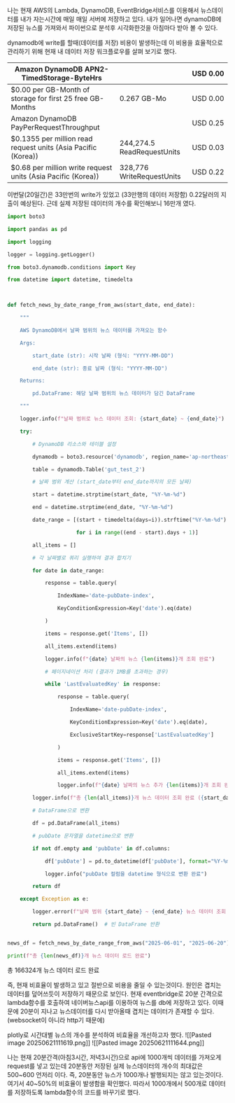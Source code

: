 
나는 현재 AWS의 Lambda, DynamoDB, EventBridge서비스를 이용해서 뉴스데이터를 내가 자는시간에 매일 매일 서버에 저장하고 있다. 내가 일어나면 dynamoDB에 저장된 뉴스를 가져와서 파이썬으로 분석후 시각화한것을 아침마다 받아 볼 수 있다. 

dynamodb에 write를 할때(데이터를 저장) 비용이 발생하는데 이 비용을 효율적으로 관리하기 위해 현재 내 데이터 저장 워크플로우를 살펴 보기로 했다. 

| Amazon DynamoDB APN2-TimedStorage-ByteHrs                     |                            | USD 0.00 |
| ------------------------------------------------------------- | -------------------------- | -------- |
| $0.00 per GB-Month of storage for first 25 free GB-Months     | 0.267 GB-Mo                | USD 0.00 |
| Amazon DynamoDB PayPerRequestThroughput                       |                            | USD 0.25 |
| $0.1355 per million read request units (Asia Pacific (Korea)) | 244,274.5 ReadRequestUnits | USD 0.03 |
| $0.68 per million write request units (Asia Pacific (Korea))  | 328,776 WriteRequestUnits  | USD 0.22 |
이번달(20일간)은 33만번의 write가 있었고 (33만행의 데이터 저장함) 0.22달러의 지출이 예상된다.
근데 실제 저장된 데이터의 개수를 확인해보니 16만개 였다. 
``` python
import boto3

import pandas as pd

import logging

logger = logging.getLogger()

from boto3.dynamodb.conditions import Key

from datetime import datetime, timedelta

  

def fetch_news_by_date_range_from_aws(start_date, end_date):

    """

    AWS DynamoDB에서 날짜 범위의 뉴스 데이터를 가져오는 함수

    Args:

        start_date (str): 시작 날짜 (형식: "YYYY-MM-DD")

        end_date (str): 종료 날짜 (형식: "YYYY-MM-DD")

    Returns:

        pd.DataFrame: 해당 날짜 범위의 뉴스 데이터가 담긴 DataFrame

    """

    logger.info(f"날짜 범위로 뉴스 데이터 조회: {start_date} ~ {end_date}")

    try:

        # DynamoDB 리소스와 테이블 설정

        dynamodb = boto3.resource('dynamodb', region_name='ap-northeast-2')

        table = dynamodb.Table('gut_test_2')

        # 날짜 범위 계산 (start_date부터 end_date까지의 모든 날짜)

        start = datetime.strptime(start_date, "%Y-%m-%d")

        end = datetime.strptime(end_date, "%Y-%m-%d")

        date_range = [(start + timedelta(days=i)).strftime("%Y-%m-%d")

                      for i in range((end - start).days + 1)]

        all_items = []

        # 각 날짜별로 쿼리 실행하여 결과 합치기

        for date in date_range:

            response = table.query(

                IndexName='date-pubDate-index',

                KeyConditionExpression=Key('date').eq(date)

            )

            items = response.get('Items', [])

            all_items.extend(items)

            logger.info(f"{date} 날짜의 뉴스 {len(items)}개 조회 완료")

            # 페이지네이션 처리 (결과가 1MB를 초과하는 경우)

            while 'LastEvaluatedKey' in response:

                response = table.query(

                    IndexName='date-pubDate-index',

                    KeyConditionExpression=Key('date').eq(date),

                    ExclusiveStartKey=response['LastEvaluatedKey']

                )

                items = response.get('Items', [])

                all_items.extend(items)

                logger.info(f"{date} 날짜의 뉴스 추가 {len(items)}개 조회 완료")

        logger.info(f"총 {len(all_items)}개 뉴스 데이터 조회 완료 ({start_date} ~ {end_date})")

        # DataFrame으로 변환

        df = pd.DataFrame(all_items)

        # pubDate 문자열을 datetime으로 변환

        if not df.empty and 'pubDate' in df.columns:

            df['pubDate'] = pd.to_datetime(df['pubDate'], format="%Y-%m-%d %H:%M:%S")

            logger.info("pubDate 컬럼을 datetime 형식으로 변환 완료")

        return df

    except Exception as e:

        logger.error(f"날짜 범위 {start_date} ~ {end_date} 뉴스 데이터 조회 중 오류 발생: {e}")

        return pd.DataFrame()  # 빈 DataFrame 반환


news_df = fetch_news_by_date_range_from_aws("2025-06-01", "2025-06-20")

print(f"총 {len(news_df)}개 뉴스 데이터 로드 완료")

```

총 166324개 뉴스 데이터 로드 완료

즉, 현재 비효율이 발생하고 있고 절반으로 비용을 줄일 수 있는것이다. 
원인은 겹치는 데이터를 덮어쓰듯이 저장하기 때문으로 보인다. 
현재 eventbridge로 20분 간격으로 lambda함수를 호출하여 네이버뉴스api를  이용하여 뉴스를 db에 저장하고 있다. 이때문에 20분이 지나고 뉴스데이터를 다시 받아올때 겹치는 데이터가 존재할 수 있다. (websocket이 아니라 http기 때문에)


plotly로 시간대별 뉴스의 개수를 분석하여 비효율을 개선하고자 했다. 
![[Pasted image 20250621111619.png]]
![[Pasted image 20250621111644.png]]

나는  현재 20분간격(아침3시간, 저녁3시간)으로 api에 1000개씩 데이터를 가져오게 request를 넣고 있는데 20분동안 저장된 실제 뉴스데이터의 개수의 최대값은 500~600 언저리 이다. 즉, 20분동안 뉴스가 1000개나 발행되지는 않고 있는것이다. 여기서 40~50%의 비효율이 발생함을 확인했다. 
따라서 1000개에서 500개로 데이터를 저장하도록 lambda함수의 코드를 바꾸기로 했다. 

